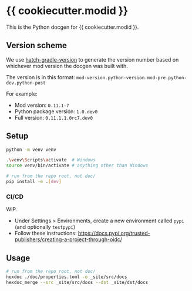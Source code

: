# {{ cookiecutter.modid }}

This is the Python docgen for {{ cookiecutter.modid }}.

## Version scheme

We use [hatch-gradle-version](https://pypi.org/project/hatch-gradle-version) to generate the version number based on whichever mod version the docgen was built with.

The version is in this format: `mod-version.python-version.mod-pre.python-dev.python-post`

For example:
* Mod version: `0.11.1-7`
* Python package version: `1.0.dev0`
* Full version: `0.11.1.1.0rc7.dev0`

## Setup

```sh
python -m venv venv

.\venv\Scripts\activate  # Windows
source venv/bin/activate # anything other than Windows

# run from the repo root, not doc/
pip install -e .[dev]
```

### CI/CD

WIP.

- Under Settings > Environments, create a new environment called `pypi` (and optionally `testpypi`)
- Follow these instructions: https://docs.pypi.org/trusted-publishers/creating-a-project-through-oidc/

## Usage

```sh
# run from the repo root, not doc/
hexdoc ./doc/properties.toml -o _site/src/docs
hexdoc_merge --src _site/src/docs --dst _site/dst/docs
```
